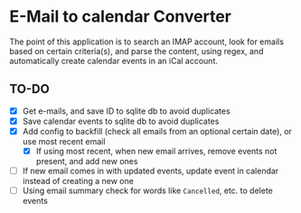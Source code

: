# E-Mail to calendar Converter
The point of this application is to search an IMAP account, look for emails based on certain criteria(s), and parse 
the content, using regex, and automatically create calendar events in an iCal account.

## TO-DO
- [X] Get e-mails, and save ID to sqlite db to avoid duplicates
- [X] Save calendar events to sqlite db to avoid duplicates
- [X] Add config to backfill (check all emails from an optional certain date), or use most recent email
  - [X] If using most recent, when new email arrives, remove events not present, and add new ones
- [ ] If new email comes in with updated events, update event in calendar instead of creating a new one
- [ ] Using email summary check for words like `Cancelled`, etc. to delete events
